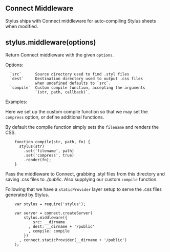 
## Connect Middleware

 Stylus ships with Connect middleware for auto-compiling Stylus sheets when modified.

## stylus.middleware(options)

 Return Connect middleware with the given `options`.

 Options:

      `src`      Source directory used to find .styl files
      `dest`     Destination directory used to output .css files
                 when undefined defaults to `src`.
      `compile`  Custom compile function, accepting the arguments
                 `(str, path, callback)`.

 Examples:
 
 Here we set up the custom compile function so that we may
 set the `compress` option, or define additional functions.
 
 By default the compile function simply sets the `filename`
 and renders the CSS.
 
        function compile(str, path, fn) {
          stylus(str)
            .set('filename', path)
            .set('compress', true)
            .render(fn);
        }
 
 Pass the middleware to Connect, grabbing .styl files from this directory
 and saving .css files to _./public_. Also supplying our custom `compile` function.
 
 Following that we have a `staticProvider` layer setup to serve the .css
 files generated by Stylus.
 
        var stylus = require('stylus');
 
        var server = connect.createServer(
            stylus.middleware({
                src: __dirname
              , dest: __dirname + '/public'
              , compile: compile
            })
          , connect.staticProvider(__dirname + '/public')
        );